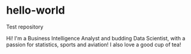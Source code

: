 # hello-world
Test repository

Hi! I'm a Business Intelligence Analyst and budding Data Scientist, with a passion for statistics, sports and aviation!
I also love a good cup of tea!
